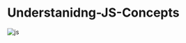 # Understanidng-JS-Concepts
![js](https://github.com/varunsethi1121/Understanidng-JS-Concepts/assets/149794469/dba9ebb1-c76a-4bd3-9dc9-cc42c2b139e6)
